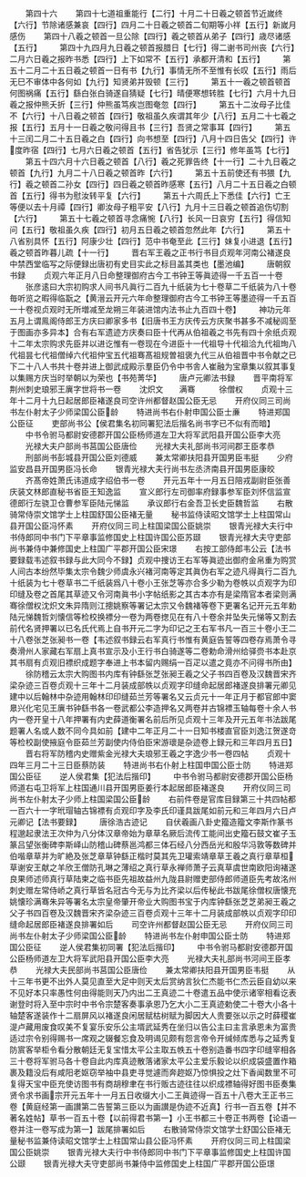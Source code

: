 <!-- { "loadSidebar": true } -->
　　第四十六
　　第四十七道祖重能行【二行】十月二十日羲之顿首节近嵗终【六行】节除诸感兼哀【四行】四月二十日羲之顿首二旬期等小祥【五行】新嵗月感伤
　　第四十八羲之顿首一旦公除【四行】羲之顿首从弟子【四行】歳尽诸感【五行】
　　第四十九四月九日羲之顿首报腊日【七行】得二谢书司州丧【六行】二月六日羲之报昨书悉【四行】上下如常不【五行】承都开清和【五行】
　　第五十二月二十五日羲之顿首一日有书【九行】事情无所不至惟有长叹【五行】雨后无巳不审体中各何如【九行】知贤弟并毁顿【三行】
　　第五十一羲之顿首顿首何图祸痛【五行】繇白张白骑遂自猜疑【七行】晴便寒想转胜【七行】六月十九日羲之报仲熊夭折【三行】仲熊虽笃疾岂图奄忽【四行】
　　第五十二汝母子比佳不【六行】十八日羲之顿首【四行】敬祖虽久疾谓其年少【八行】五月二十七羲之报【五行】五月十一日羲之敬问得且书【三行】吾贤之常事耳【四行】
　　第五十三闰二月二十五日羲之白【四行】向书想至【四行】八月十四日告父【四行】许度昨宿【四行】七月六日羲之顿首【五行】省告犹示【三行】修年虽笃【七行】
　　第五十四六月十六日羲之顿首【八行】羲之死罪告终【十一行】二十九日羲之顿首【九行】九月二十八日羲之顿首昨【六行】
　　第五十五前使还有书猥【九行】羲之顿首二孙女【四行】四日羲之顿首昨感寒【五行】八月二十五日羲之白顿首【五行】得书为慰汝转平复【六行】
　　第五十六周氏上下悉佳【六行】亡王等便以去十月禫【四行】卿汝母子粗平安【八行】九月十三日羲之顿首追伤切割【六行】
　　第五十七羲之顿首寻念痛惋【八行】长风一日哀穷【五行】得信知问【五行】敬祖虽久疾【四行】初月五日羲之顿首忽然此年【六行】
　　第五十八省别具怀【五行】阿康少壮【四行】范中书奄至此【三行】妹复小进退【五行】羲之顿首昨暮儿疏【十一行】
　　晋右军王羲之正书行书目贞观年河南公褚遂良中禁西堂临写之际便録出唐初有史目实此之标目盖其类也【墨池编】
　　唐朝叙书録
　　贞观六年正月八日命整理御府古今工书钟王等眞迹得一千五百一十卷
　　张彦逺曰大宗初购求人间书凡眞行二百九十纸装为七十卷草二千纸装为八十卷毎听览之暇得临翫之【黄溍云开元六年命整理御府古今工书钟王等墨迹得一千五百一十卷视贞观时无所増减至龙朔三年装进馆内法书止九百四十卷】
　　神功元年五月上谓鳯阁侍郎王方庆曰卿家多书【旧唐书王方庆传云方庆聚书甚多不减秘闾至于图画亦多异本】合有右军遗迹方庆奏曰臣十代再从伯祖羲之书先有四十余纸贞观十二年太宗购求先臣并以进讫惟有一卷现在今进臣十一代祖导十代祖洽九代祖珣八代祖昙七代祖僧绰六代祖仲宝五代祖骞髙祖规曽祖褒九代三从伯祖晋中书令献之已下二十八人书共十卷并进上御武成殿示羣臣仍令中书舎人崔融为宝章集以叙其事复以集赐方庆当时举朝以为荣也【书苑菁华】
　　唐卢元卿法书録
　　晋平南将军荆州刺史琅邪王廙字世将书一卷
　　沈炽文　　满骞　　　徐僧权
　　贞观十三年十二月十九日起居郎臣褚遂良司空许州都督赵国公臣无忌
　　开府仪同三司尚书左仆射太子少师梁国公臣龄
　　特进尚书右仆射申国公臣士亷
　　特进郑国公臣征
　　吏部尚书公【侯君集名初同署犯法后揩名尚书字已不似有而暗】
　　中书令驸马都尉安德郡开国公臣杨师道左卫大将军武阳县开国公臣李大亮
　　光禄大夫户部尚书莒国公臣唐俭
　　光禄大夫礼部尚书河间郡王臣孝恭
　　刑部尚书彭城县开国公臣刘德威
　　兼太常卿扶阳县开国男臣韦挺
　　少府监安昌县开国男臣冯长命
　　银青光禄大夫行尚书左丞济南县开国男臣康皎
　　齐髙帝姓萧氏讳道成字绍伯书一卷
　　开元五年十一月五日陪戎副尉臣张善庆装文林郎直秘书省臣王知逸监
　　宣义郎行左司御率府録事参军臣刘怀信监宣德郎行左骁卫仓曹参军臣陆元悌监
　　承议郎行右金吾卫长史臣魏哲监
　　右散骑常侍崇文馆学士上柱国舒国公臣褚无量
　　秘书监侍读昭文馆学士上柱国常山县开国公臣冯怀素
　　开府仪同三司上柱国梁国公臣姚崇
　　银青光禄大夫行中书侍郎同中书门下平章事监修国史上柱国许国公臣苏颋
　　银青光禄大夫守吏部尚书兼侍中兼修国史上柱国广平郡开国公臣宋璟
　　右按工部侍郎韦公云【法书要録载韦述叙书録与此大同今不録】贞观中捜访王右军等眞迹出御府金帛重为购赏人间古本纷然毕集太宗令魏少师虞永兴褚河南等定其眞伪右军之迹凡得眞行二百九十纸装为七十卷草书二千纸装爲八十卷小王张芝等亦合多少勒为卷帙以贞观字为印印缝及卷之首尾其草迹又令河南眞书小字帖纸影之其古本亦有是梁隋官本者梁则满骞徐僧权沈炽文朱异隋则江摠姚察等署记太宗又令魏褚等卷下更署名记开元五年勅陆元悌魏哲刘懐信等检校换褾分一卷为两卷揔见在有八十卷余并坠失元悌等又割去前代名贤押署以已名氏代焉上自书开元二字为印记之王右军书凡一百三十卷小王二十八卷张芝张昶书一卷【韦述叙书録云右军真行书惟有黄庭告誓等四卷存焉萧令寻奏滑州人家藏右军扇上真书宣示及小王行书白骑遂等二卷勅命滑州给驿赍书本赴京其书扇有贞观旧褾织成题字奉进上书本留内赐绢一百疋以遣之竟亦不问得书所由】
　　徐防稽云太宗大购图书内库有钟繇张芝张昶王羲之父子书四百卷及汉魏晋宋齐梁杂迹三百卷贞观十三年十二月装成部帙以贞观字印缝命起居郎褚遂良排署元卿见建中以后翰林中杂迹用翰林印印缝茹兰芳等署名又云贞元十一年正月于都官郎中窦臮兴化宅见王廙书钟繇书各一卷武都公李造押名又两卷并古锦褾玉轴每卷十余人书内一卷开皇十八年押署有内史薛道衡署名前后所见贞观十三年及开元五年书法跋尾题署人名或人数不同今具如前【建中二年正月二十一日知书楼直官臣刘逸江贺遂竒等检校副使掖庭令臣茹兰芳副使内侍伯臣宋游瓌是杂迹卷上録元和三年四月五日】
　　晋右将军防稽内史赠紫金光禄大夫琅邪王羲之字逸少书一卷四帖
　　贞观十四年三月二十三日臣蔡防装
　　特进尚书右仆射上柱国申国公臣士防
　　特进郑国公臣征
　　逆人侯君集【犯法后揩印】
　　中书令驸马都尉安德郡开国公臣杨师道右屯卫将军上柱国通川县开国男臣姜行本起居郎臣褚遂良
　　开府仪同三司尚书左仆射太子少师上柱国梁国公臣龄
　　右前件卷是官库目録第三十共四帖都一百六十一字玳瑁轴古锦褾有贞观印字及李氏印谨具跋尾如前元和三年四月六日卢元卿记【法书要録】
　　唐徐浩古迹记
　　自伏羲画八卦史籀造籀文李斯作篆书程邈起隶法王次仲为八分体汉章帝始为章草名厥后流传工能间出史籀石鼓文崔子玉篆吕望张衡碑李斯峄山防稽山碑蔡邕鸿都三体石经八分西岳光和殷华冯敦等数碑并伯喈章草并为旷絶及张芝章草钟繇正楷时莫其先卫瓘索靖章草王羲之真行章草桓草谢安王献之羊欣王僧防孔琳之薄绍之真行草永禅师萧子云真草虞世南欧阳询褚遂良果师述师真行草陆柬之临书臣先祖故益州九陇县尉赠吏部侍郎师道臣先考故洺州刺史赠左常侍峤之真行草皆名冠古今无与为比齐梁以后传秘此书跋尾徐僧权唐懐充姚懐珍满骞朱异等署名太宗皇帝肇开帝业大购图书宝于内库钟繇张芝芝弟昶王羲之父子书四百卷及汉魏晋宋齐梁杂迹三百卷贞观十三年十二月装成部帙以贞观字印印缝命起居郎臣褚遂良排署如后
　　司空许州都督赵国公臣无忌
　　开府仪同三司尚书左仆射太子少师梁国公臣龄
　　特进尚书左仆射申国公臣士防
　　特进郑国公臣征
　　逆人侯君集初同署【犯法后揩印】
　　中书令驸马都尉安德郡开国公臣杨师道左卫大将军武阳县开国公臣李大亮
　　光禄大夫礼部尚书河间王臣孝恭
　　光禄大夫民部尚书莒国公臣唐俭
　　兼太常卿扶阳县开国男臣韦挺
　　从十三年书更不出外人莫见直至大足中则天太后赏纳言狄仁杰能书仁杰云臣自幼以来不见好本只率愚性何由得能则天乃内出二王真迹二十卷遣五品中使示诸宰相看讫表谢登时将入至中宗时中书令宗楚客奏事承恩乃乞大小二王真迹勅使二十卷大小各十轴楚客遂装作十二扇屏风以褚遂良闲居赋枯树赋为脚因大人贵要张以示之时薛稷崔湜卢藏用废食叹美不复宴乐安乐公主壻武延秀在坐归以告公主曰主言承恩未为富贵适过宗令别得赐书一席观之辍餐忘食及明谒见颇有怨言帝令开缄倾库悉与之延秀复防賔客举柜令看分散朝廷无复宝惜太平公主取五帙五十卷别造番书四字印缝宰相各三十卷将军驸马各十卷自此内库真迹散落诸家太平公主爱乐毅论以织成袋盛置作箱裹及籍没后有咸阳老妪窃举袖中县吏寻觉遽而奔趂妪乃惊惧投之灶下香闻数里不可复得天宝中臣充使访图书有商胡穆聿在书行贩古迹往往以织成褾轴得好图书臣奏集贤令求书画宗开元五年十一月五日收缀大小二王眞迹得一百五十八卷大王正书三卷【黄庭经第一画讃第二告誓第三臣以为画讃是伪迹不近真】行书一百五卷【并不著名姓帖】草书一百五十卷【以前得君书第一】小王书都三十卷正书两卷【论语一卷并注一卷写成为第一】跋尾排署如后
　　右散骑常侍崇文馆学士舒国公臣褚无量秘书监兼侍读昭文馆学士上柱国常山县公臣冯怀素
　　开府仪同三司上柱国梁国公臣姚崇
　　银青光禄大夫行中书侍郎同中书门下平章事监修国史上柱国许国公颋
　　银青光禄大夫守吏部尚书兼侍中监修国史上柱国广平郡开国公臣璟
